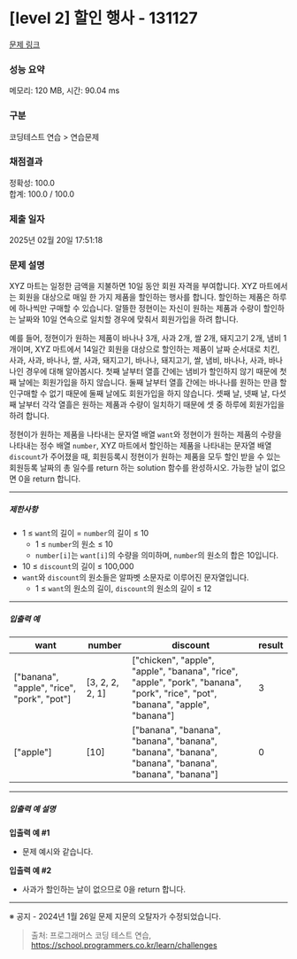 # [level 2] 할인 행사 - 131127 

[문제 링크](https://school.programmers.co.kr/learn/courses/30/lessons/131127) 

### 성능 요약

메모리: 120 MB, 시간: 90.04 ms

### 구분

코딩테스트 연습 > 연습문제

### 채점결과

정확성: 100.0<br/>합계: 100.0 / 100.0

### 제출 일자

2025년 02월 20일 17:51:18

### 문제 설명

<p>XYZ 마트는 일정한 금액을 지불하면 10일 동안 회원 자격을 부여합니다. XYZ 마트에서는 회원을 대상으로 매일 한 가지 제품을 할인하는 행사를 합니다. 할인하는 제품은 하루에 하나씩만 구매할 수 있습니다. 알뜰한 정현이는 자신이 원하는 제품과 수량이 할인하는 날짜와 10일 연속으로 일치할 경우에 맞춰서 회원가입을 하려 합니다.</p>

<p>예를 들어, 정현이가 원하는 제품이 바나나 3개, 사과 2개, 쌀 2개, 돼지고기 2개, 냄비 1개이며, XYZ 마트에서 14일간 회원을 대상으로 할인하는 제품이 날짜 순서대로 치킨, 사과, 사과, 바나나, 쌀, 사과, 돼지고기, 바나나, 돼지고기, 쌀, 냄비, 바나나, 사과, 바나나인 경우에 대해 알아봅시다. 첫째 날부터 열흘 간에는 냄비가 할인하지 않기 때문에 첫째 날에는 회원가입을 하지 않습니다. 둘째 날부터 열흘 간에는 바나나를 원하는 만큼 할인구매할 수 없기 때문에 둘째 날에도 회원가입을 하지 않습니다. 셋째 날, 넷째 날, 다섯째 날부터 각각 열흘은 원하는 제품과 수량이 일치하기 때문에 셋 중 하루에 회원가입을 하려 합니다.</p>

<p>정현이가 원하는 제품을 나타내는 문자열 배열 <code>want</code>와 정현이가 원하는 제품의 수량을 나타내는 정수 배열 <code>number</code>, XYZ 마트에서 할인하는 제품을 나타내는 문자열 배열 <code>discount</code>가 주어졌을 때, 회원등록시 정현이가 원하는 제품을 모두 할인 받을 수 있는 회원등록 날짜의 총 일수를 return 하는 solution 함수를 완성하시오. 가능한 날이 없으면 0을 return 합니다.</p>

<hr>

<h5>제한사항</h5>

<ul>
<li>1 ≤ <code>want</code>의 길이 = <code>number</code>의 길이 ≤ 10

<ul>
<li>1 ≤ <code>number</code>의 원소 ≤ 10</li>
<li><code>number[i]</code>는 <code>want[i]</code>의 수량을 의미하며, <code>number</code>의 원소의 합은 10입니다.</li>
</ul></li>
<li>10 ≤ <code>discount</code>의 길이 ≤ 100,000</li>
<li><code>want</code>와 <code>discount</code>의 원소들은 알파벳 소문자로 이루어진 문자열입니다.

<ul>
<li>1 ≤ <code>want</code>의 원소의 길이, <code>discount</code>의 원소의 길이 ≤ 12</li>
</ul></li>
</ul>

<hr>

<h5>입출력 예</h5>
<table class="table">
        <thead><tr>
<th>want</th>
<th>number</th>
<th>discount</th>
<th>result</th>
</tr>
</thead>
        <tbody><tr>
<td>["banana", "apple", "rice", "pork", "pot"]</td>
<td>[3, 2, 2, 2, 1]</td>
<td>["chicken", "apple", "apple", "banana", "rice", "apple", "pork", "banana", "pork", "rice", "pot", "banana", "apple", "banana"]</td>
<td>3</td>
</tr>
<tr>
<td>["apple"]</td>
<td>[10]</td>
<td>["banana", "banana", "banana", "banana", "banana", "banana", "banana", "banana", "banana", "banana"]</td>
<td>0</td>
</tr>
</tbody>
      </table>
<hr>

<h5>입출력 예 설명</h5>

<p><strong>입출력 예 #1</strong></p>

<ul>
<li>문제 예시와 같습니다.</li>
</ul>

<p><strong>입출력 예 #2</strong></p>

<ul>
<li>사과가 할인하는 날이 없으므로 0을 return 합니다.</li>
</ul>

<hr>

<p>※ 공지 - 2024년 1월 26일 문제 지문의 오탈자가 수정되었습니다.</p>


> 출처: 프로그래머스 코딩 테스트 연습, https://school.programmers.co.kr/learn/challenges